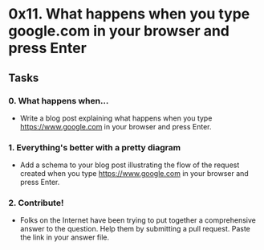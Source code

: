 # 0x11. What happens when you type google.com in your browser and press Enter

## Tasks
### 0. What happens when...
- Write a blog post explaining what happens when you type https://www.google.com in your browser and press Enter.

### 1. Everything's better with a pretty diagram
- Add a schema to your blog post illustrating the flow of the request created when you type https://www.google.com in your browser and press Enter.

### 2. Contribute!
- Folks on the Internet have been trying to put together a comprehensive answer to the question. Help them by submitting a pull request. Paste the link in your answer file.
